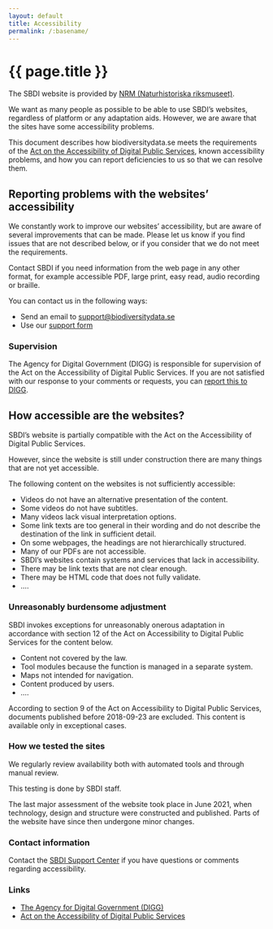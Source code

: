 ```yaml
---
layout: default
title: Accessibility
permalink: /:basename/
---
```

# {{ page.title }}

<div class="flex">
  <div class="w-10 h-10 bg-sbdi-darkblue"></div>
  <div class="w-10 h-10 bg-sbdi-blue"></div>
  <div class="w-10 h-10 bg-sbdi-mediumblue"></div>
  <div class="w-10 h-10 bg-sbdi-lightblue"></div>
  <div class="w-10 h-10 bg-sbdi-iceblue"></div>
  <div class="w-10 h-10 bg-sbdi-bluegreen"></div>
  <div class="w-10 h-10 bg-sbdi-green"></div>
  <div class="w-10 h-10 bg-sbdi-mediumgreen"></div>
  <div class="w-10 h-10 bg-sbdi-lightgreen"></div>
  <div class="w-10 h-10 bg-sbdi-limegreen"></div>
  <div class="w-10 h-10 bg-sbdi-yellowgreen"></div>
  <div class="w-10 h-10 bg-sbdi-lightyellowgreen"></div>
</div>

The SBDI website is provided by [NRM (Naturhistoriska riksmuseet)](https://www.nrm.se).

We want as many people as possible to be able to use SBDI’s websites, regardless of platform or any adaptation aids. However, we are aware that the sites have some accessibility problems.

This document describes how biodiversitydata.se meets the requirements of the [Act on the Accessibility of Digital Public Services](https://digital-strategy.ec.europa.eu/en/policies/web-accessibility), known accessibility problems, and how you can report deficiencies to us so that we can resolve them.

## Reporting problems with the websites’ accessibility
We constantly work to improve our websites’ accessibility, but are aware of several improvements that can be made. Please let us know if you find issues that are not described below, or if you consider that we do not meet the requirements.

Contact SBDI if you need information from the web page in any other format, for example accessible PDF, large print, easy read, audio recording or braille.

You can contact us in the following ways:
- Send an email to [support@biodiversitydata.se](mailto:support@biodiversitydata.se)
- Use our [support form](https://docs.biodiversitydata.se/support/)

### Supervision
The Agency for Digital Government (DIGG) is responsible for supervision of the Act on the Accessibility of Digital Public Services. If you are not satisfied with our response to your comments or requests, you can [report this to DIGG](https://www.digg.se/en).

## How accessible are the websites?
SBDI’s website is partially compatible with the Act on the Accessibility of Digital Public Services.

However, since the website is still under construction there are many things that are not yet accessible.

The following content on the websites is not sufficiently accessible:
- Videos do not have an alternative presentation of the content.
- Some videos do not have subtitles.
- Many videos lack visual interpretation options.
- Some link texts are too general in their wording and do not describe the destination of the link in sufficient detail.
- On some webpages, the headings are not hierarchically structured.
- Many of our PDFs are not accessible.
- SBDI’s websites contain systems and services that lack in accessibility.
- There may be link texts that are not clear enough.
- There may be HTML code that does not fully validate.
- ….

### Unreasonably burdensome adjustment
SBDI invokes exceptions for unreasonably onerous adaptation in accordance with section 12 of the Act on Accessibility to Digital Public Services for the content below.

- Content not covered by the law.
- Tool modules because the function is managed in a separate system.
- Maps not intended for navigation.
- Content produced by users.
- ….

According to section 9 of the Act on Accessibility to Digital Public Services, documents published before 2018-09-23 are excluded. This content is available only in exceptional cases.

### How we tested the sites
We regularly review availability both with automated tools and through manual review.

This testing is done by SBDI staff.

The last major assessment of the website took place in June 2021, when technology, design and structure were constructed and published. Parts of the website have since then undergone minor changes.

### Contact information
Contact the [SBDI Support Center](https://docs.biodiversitydata.se/support/) if you have questions or comments regarding accessibility.

### Links
- [The Agency for Digital Government (DIGG)](http://eur-lex.europa.eu/legal-content/EN/TXT/?uri=celex%3A32016R0679)
- [Act on the Accessibility of Digital Public Services](https://digital-strategy.ec.europa.eu/en/policies/web-accessibility)